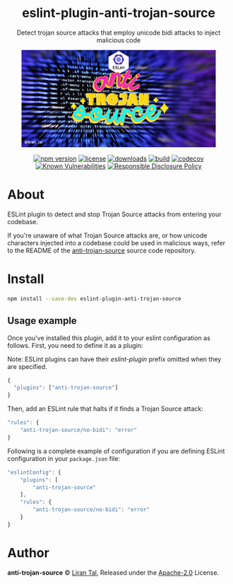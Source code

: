 <p align="center"><h1 align="center">
  eslint-plugin-anti-trojan-source
</h1>

<p align="center">
  Detect trojan source attacks that employ unicode bidi attacks to inject malicious code
</p>

<p align="center">
  <img src="https://github.com/lirantal/eslint-plugin-anti-trojan-source/raw/main/.github/eslint-plugin-anti-trojan-source-logo.png" height="220">
</p>

<p align="center">
  <a href="https://www.npmjs.org/package/eslint-plugin-anti-trojan-source"><img src="https://badgen.net/npm/v/eslint-plugin-anti-trojan-source" alt="npm version"/></a>
  <a href="https://www.npmjs.org/package/eslint-plugin-anti-trojan-source"><img src="https://badgen.net/npm/license/eslint-plugin-anti-trojan-source" alt="license"/></a>
  <a href="https://www.npmjs.org/package/eslint-plugin-anti-trojan-source"><img src="https://badgen.net/npm/dt/eslint-plugin-anti-trojan-source" alt="downloads"/></a>
  <a href="https://github.com/lirantal/eslint-plugin-anti-trojan-source/actions?workflow=CI"><img src="https://github.com/lirantal/eslint-plugin-anti-trojan-source/workflows/CI/badge.svg" alt="build"/></a>
  <a href="https://codecov.io/gh/lirantal/eslint-plugin-anti-trojan-source"><img src="https://badgen.net/codecov/c/github/lirantal/eslint-plugin-anti-trojan-source" alt="codecov"/></a>
  <a href="https://snyk.io/test/github/lirantal/eslint-plugin-anti-trojan-source"><img src="https://snyk.io/test/github/lirantal/eslint-plugin-anti-trojan-source/badge.svg" alt="Known Vulnerabilities"/></a>
  <a href="./SECURITY.md"><img src="https://img.shields.io/badge/Security-Responsible%20Disclosure-yellow.svg" alt="Responsible Disclosure Policy" /></a>
</p>

# About

ESLint plugin to detect and stop Trojan Source attacks from entering your codebase.

If you're unaware of what Trojan Source attacks are, or how unicode characters injected into a codebase could be used in malicious ways, refer to the README of the [anti-trojan-source](https://github.com/lirantal/anti-trojan-source/) source code repository.

# Install

```bash
npm install --save-dev eslint-plugin-anti-trojan-source
```

## Usage example

Once you've installed this plugin, add it to your eslint configuration as follows.
First, you need to define it as a plugin:

Note: ESLint plugins can have their _eslint-plugin_ prefix omitted when they are specified.

```js
{
  "plugins": ["anti-trojan-source"]
}
```

Then, add an ESLint rule that halts if it finds a Trojan Source attack:

```js
"rules": {
    "anti-trojan-source/no-bidi": "error"
}
```

Following is a complete example of configuration if you are defining ESLint configuration in your `package.json` file:

```js
"eslintConfig": {
    "plugins": [
        "anti-trojan-source"
    ],
    "rules": {
        "anti-trojan-source/no-bidi": "error"
    }
}
```

# Author

**anti-trojan-source** © [Liran Tal](https://github.com/lirantal), Released under the [Apache-2.0](./LICENSE) License.
